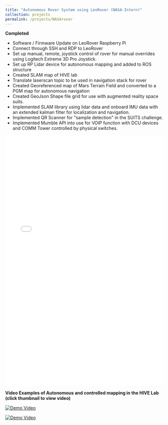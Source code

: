 ```yaml
---
title: "Autonomous Rover System using LeoRover (NASA-Intern)"
collection: projects
permalink: /projects/NASArover
---
```



**Completed**
- Software / Firmware Update on LeoRover Raspberry Pi
- Connect through SSH and RDP to LeoRover
- Set up manual, remote, joystick control of rover for manual overrides using Logitech Extreme 3D Pro Joystick.
- Set up RP Lidar device for autonomous mapping and added to ROS structure
- Created SLAM map of HIVE lab
- Translate laserscan topic to be used in navigation stack for rover
- Created Georeferenced map of Mars Terrain Field and converted to a PGM map for autonomous navigation
- Created GeoJson Shape file grid for use with augmented reality space suits.
- Implemented SLAM library using lidar data and onboard IMU data with an extended kalman filter for localization and navigation.
- Implemented QR Scanner for "sample detection" in the SUITS challenge.
- Implemented Mumble API into use for VOIP function with DCU devices and COMM Tower controlled by physical switches.


<iframe src="/files/ExitPresentation.pdf" width="100%" height="800" frameborder="no" border="0" marginwidth="0" marginheight="0"></iframe>


**Video Examples of Autonomous and controlled mapping in the HIVE Lab (click thumbnail to view video)**

[![Demo Video](http://img.youtube.com/vi/L8yWCHslA-Y/0.jpg)](https://www.youtube.com/shorts/L8yWCHslA-Y)

[![Demo Video](http://img.youtube.com/vi/vf8ZzvwoTr4/0.jpg)](https://www.youtube.com/shorts/vf8ZzvwoTr4)

